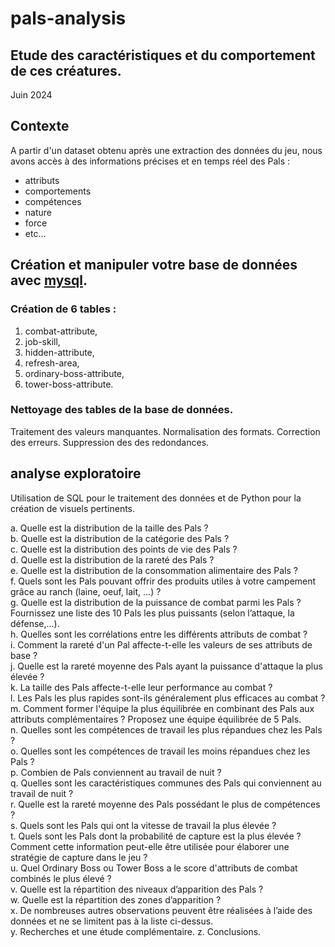 # pals-analysis
## Etude des caractéristiques et du comportement de ces créatures.


Juin 2024

## Contexte

A partir d'un dataset obtenu après une extraction des données du jeu, nous avons accès à des informations précises et en temps réel des Pals :

- attributs
- comportements
- compétences
- nature
- force
- etc...


## Création et manipuler votre base de données avec [mysql](https://www.mysql.com/fr/).

### Création de 6 tables :

1. combat-attribute,
2. job-skill,
3. hidden-attribute,
4. refresh-area,
5. ordinary-boss-attribute,
6. tower-boss-attribute.

### Nettoyage des tables de la base de données.
Traitement des valeurs manquantes.
Normalisation des formats.
Correction des erreurs.
Suppression des des redondances.

## analyse exploratoire

Utilisation de SQL pour le traitement des données et de Python pour la création de visuels pertinents.

a. Quelle est la distribution de la taille des Pals ?  
b. Quelle est la distribution de la catégorie des Pals ?  
c. Quelle est la distribution des points de vie des Pals ?  
d. Quelle est la distribution de la rareté des Pals ?  
e. Quelle est la distribution de la consommation alimentaire des Pals ?  
f. Quels sont les Pals pouvant offrir des produits utiles à votre campement grâce au ranch (laine, oeuf, lait, ...) ?  
g. Quelle est la distribution de la puissance de combat parmi les Pals ? Fournissez une liste des 10 Pals les plus puissants (selon l’attaque, la défense,...).  
h. Quelles sont les corrélations entre les différents attributs de combat ?  
i. Comment la rareté d'un Pal affecte-t-elle les valeurs de ses attributs de base ?  
j. Quelle est la rareté moyenne des Pals ayant la puissance d'attaque la plus élevée ?  
k. La taille des Pals affecte-t-elle leur performance au combat ?  
l. Les Pals les plus rapides sont-ils généralement plus efficaces au combat ?  
m. Comment former l'équipe la plus équilibrée en combinant des Pals aux attributs complémentaires ? Proposez une équipe équilibrée de 5 Pals.  
n. Quelles sont les compétences de travail les plus répandues chez les Pals ?  
o. Quelles sont les compétences de travail les moins répandues chez les Pals ?  
p. Combien de Pals conviennent au travail de nuit ?  
q. Quelles sont les caractéristiques communes des Pals qui conviennent au travail de nuit ?  
r. Quelle est la rareté moyenne des Pals possédant le plus de compétences ?  
s. Quels sont les Pals qui ont la vitesse de travail la plus élevée ?  
t. Quels sont les Pals dont la probabilité de capture est la plus élevée ?  Comment cette information peut-elle être utilisée pour élaborer une stratégie de capture dans le jeu ?  
u. Quel Ordinary Boss ou Tower Boss a le score d'attributs de combat combinés le plus élevé ?  
v. Quelle est la répartition des niveaux d’apparition des Pals ?  
w. Quelle est la répartition des zones d’apparition ?  
x. De nombreuses autres observations peuvent être réalisées à l’aide des données et ne se limitent pas à la liste ci-dessus.  
y. Recherches et une étude complémentaire.
z. Conclusions.  

